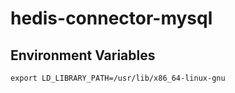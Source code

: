# hedis-connector-mysql

## Environment Variables

```
export LD_LIBRARY_PATH=/usr/lib/x86_64-linux-gnu
```
